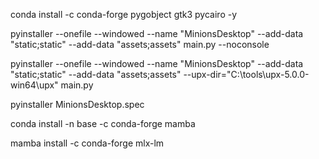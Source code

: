 conda install -c conda-forge pygobject gtk3 pycairo -y

pyinstaller --onefile --windowed --name "MinionsDesktop" --add-data "static;static" --add-data "assets;assets" main.py --noconsole

pyinstaller --onefile --windowed --name "MinionsDesktop" --add-data "static;static" --add-data "assets;assets" --upx-dir="C:\tools\upx-5.0.0-win64\upx" main.py

pyinstaller MinionsDesktop.spec

conda install -n base -c conda-forge mamba

mamba install -c conda-forge mlx-lm
